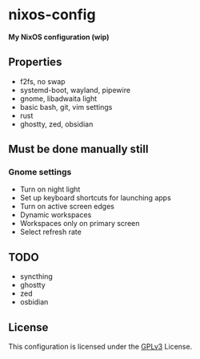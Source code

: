 # nixos-config

**My NixOS configuration (wip)**

## Properties

- f2fs, no swap
- systemd-boot, wayland, pipewire
- gnome, libadwaita light
- basic bash, git, vim settings
- rust
- ghostty, zed, obsidian

## Must be done manually still

### Gnome settings

- Turn on night light
- Set up keyboard shortcuts for launching apps
- Turn on active screen edges
- Dynamic workspaces
- Workspaces only on primary screen
- Select refresh rate

## TODO

- syncthing
- ghostty
- zed
- osbidian

## License

This configuration is licensed under the [GPLv3](https://github.com/chrisinick/ideapad-mode/blob/master/LICENSE.txt) License.

